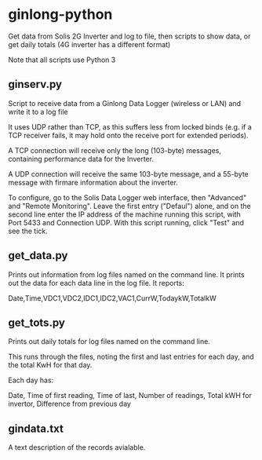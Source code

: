 # ginlong-python
Get data from Solis 2G Inverter and log to file, then scripts to show data, or
get daily totals (4G inverter has a different format)

Note that all scripts use Python 3

## ginserv.py

Script to receive data from a Ginlong Data Logger (wireless or LAN) and
write it to a log file

It uses UDP rather than TCP, as this suffers less from locked binds
(e.g. if a TCP receiver fails, it may hold onto the receive port for
extended periods).

A TCP connection will receive only the long (103-byte) messages, containing
performance data for the Inverter.

A UDP connection will receive the same 103-byte message, and a 55-byte message
with firmare information about the inverter.

To configure, go to the Solis Data Logger web interface, then "Advanced" and
"Remote Monitoring". Leave the first entry ("Defaul") alone, and on the second
line enter the IP address of the machine running this script, with Port 5433
and Connection UDP. With this script running, click "Test" and see the tick.

## get_data.py

Prints out information from log files named on the command line. It prints out
the data for each data line in the log file. It reports:

Date,Time,VDC1,VDC2,IDC1,IDC2,VAC1,CurrW,TodaykW,TotalkW

## get_tots.py

Prints out daily totals for log files named on the command line.

This runs through the files, noting the first and last entries for each day,
and the total KwH for that day.

Each day has:

Date, Time of first reading, Time of last, Number of readings,
Total kWH for invertor, Difference from previous day

## gindata.txt

A text description of the records avialable.

